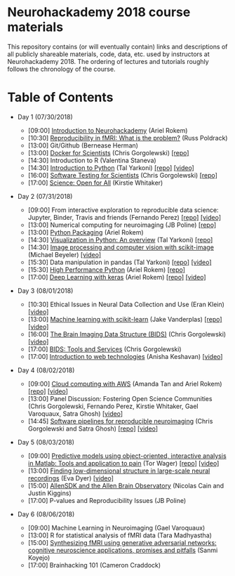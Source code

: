# Neurohackademy 2018 course materials

This repository contains (or will eventually contain) links and descriptions of all publicly shareable materials, code, data, etc. used by instructors at Neurohackademy 2018. The ordering of lectures and tutorials roughly follows the chronology of the course.

# Table of Contents
* Day 1 (07/30/2018)
	* [09:00] [Introduction to Neurohackademy](https://neurohackademy.github.io/introduction-to-nh/) (Ariel Rokem)
	* [10:30] [Reproducibility in fMRI: What is the problem?](http://neurohackademy.org/wp-content/uploads/2018/02/Reproducibility_NHW2018.pdf) (Russ Poldrack)
	* [13:00] Git/Github (Bernease Herman)
	* [13:00] [Docker for Scientists](https://neurohackweek.github.io/docker-for-scientists/) (Chris Gorgolewski) [[repo]](https://github.com/neurohackweek/docker-for-scientists)
	* [14:30] Introduction to R (Valentina Staneva)
	* [14:30] [Introduction to Python](https://github.com/neurohackademy/introduction-to-python/blob/master/introduction-to-python.ipynb) (Tal Yarkoni) [[repo]](https://github.com/neurohackademy/introduction-to-python) [[video]](https://youtu.be/XkUrvhcSE3w)
	* [16:00] [Software Testing for Scientists](https://neurohackweek.github.io/software-testing-for-scientists/) (Chris Gorgolewski) [[repo]](https://github.com/neurohackweek/software-testing-for-scientists/)
	* [17:00] [Science: Open for All](https://docs.google.com/presentation/d/1aZsggPkRrdLw_QSmvKA2z3OdIdx0TZg7GxeZtK_3ycQ/edit#slide=id.g1088c5b110_0_183) (Kirstie Whitaker)

* Day 2 (07/31/2018)
	* [09:00] From interactive exploration to reproducible data science: Jupyter, Binder, Travis and friends (Fernando Perez) [[repo]](https://github.com/jupyterlab/jupyterlab-demo) [[video]](https://youtu.be/zC-3sdPtb0w)
	* [13:00] Numerical computing for neuroimaging (JB Poline) [[repo]](https://github.com/jbpoline/nhw-2018-tuesday-intro-numpy-nibabel)
	* [13:00] [Python Packaging](https://nsls-ii.github.io/scientific-python-cookiecutter/) (Ariel Rokem)
	* [14:30] [Visualization in Python: An overview](https://github.com/neurohackademy/visualization-in-python/blob/master/visualization-in-python.ipynb) (Tal Yarkoni) [[repo]](https://github.com/neurohackademy/visualization-in-python)
	* [14:30] [Image processing and computer vision with scikit-image](https://mbeyeler.github.io/2018-neurohack-skimage) (Michael Beyeler) [[video]](https://www.youtube.com/watch?v=rJUC3PmE6yQ)
	* [15:30] Data manipulation in pandas (Tal Yarkoni) [[repo]](https://github.com/jakevdp/PythonDataScienceHandbook) [[video]](https://www.youtube.com/watch?v=1VY8ww9ZuzY)
	* [15:30] [High Performance Python](https://neurohackademy.github.io/high-performance-python/) (Ariel Rokem) [[repo]](https://github.com/neurohackademy/high-performance-python)
	* [17:00] [Deep Learning with keras](https://neurohackademy.github.io/convolutional-neural-networks/) (Ariel Rokem) [[repo]](https://github.com/neurohackademy/convolutional-neural-networks/) [[video]](https://www.youtube.com/watch?v=avuqm1BipVA)

* Day 3 (08/01/2018)
	* [10:30] Ethical Issues in Neural Data Collection and Use (Eran Klein) [[video]](https://www.youtube.com/watch?v=ZdaLDKCnVcc)
	* [13:00] [Machine learning with scikit-learn](https://github.com/jakevdp/sklearn_tutorial/blob/master/notebooks/Index.ipynb) (Jake Vanderplas) [[repo]](https://github.com/jakevdp/sklearn_tutorial) [[video]](https://www.youtube.com/watch?v=yleEj8WayuY)
	* [16:00] [The Brain Imaging Data Structure (BIDS)](./slides/Gorgolewski_BIDS.pdf) (Chris Gorgolewski) [[video]](https://www.youtube.com/watch?v=_6A31vYV8-E)
	* [17:00] [BIDS: Tools and Services](./slides/Gorgolewski_BIDS_tools.pdf) (Chris Gorgolewski)
	* [17:00] [Introduction to web technologies](http://anisha.pizza/nha2018_web/) (Anisha Keshavan) [[video]](https://www.youtube.com/watch?v=zPuld-D8Yfk)

* Day 4 (08/02/2018)
	* [09:00] [Cloud computing with AWS](https://neurohackademy.github.io/cloud101_aws/) (Amanda Tan and Ariel Rokem) [[repo]](https://github.com/neurohackademy/cloud101_aws) [[video]](https://www.youtube.com/watch?v=TjfZmiqBDwc)
	* [13:00] Panel Discussion: Fostering Open Science Communities (Chris Gorgolewski, Fernando Perez, Kirstie Whitaker, Gael Varoquaux, Satra Ghosh) [[video]](https://www.youtube.com/watch?v=XHAheuaKi64)
	* [14:45] [Software pipelines for reproducible neuroimaging](./slides/Ghosh_reproducibility.pdf) (Chris Gorgolewski and Satra Ghosh) [[repo]](https://github.com/miykael/nipype_tutorial) [[video]](https://www.youtube.com/watch?v=a5LW_cLVafQ)

* Day 5 (08/03/2018)
	* [09:00] [Predictive models using object-oriented, interactive analysis in Matlab: Tools and application to pain](https://canlab.github.io/walkthroughs/) (Tor Wager) [[repo]](https://github.com/canlab/CanlabCore) [[video]](https://www.youtube.com/watch?v=p5cwODVsqgg)
	* [13:00] [Finding low-dimensional structure in large-scale neural recordings](./slides/Dyer_DimReduction.pdf) (Eva Dyer) [[video]](https://www.youtube.com/watch?v=cQgnnBK08B0)
	* [15:00] [AllenSDK and the Allen Brain Observatory](./slides/AIBS.pdf) (Nicolas Cain and Justin Kiggins)
	* [17:00] P-values and Reproducibility Issues (JB Poline)

* Day 6 (08/06/2018)
	* [09:00] Machine Learning in Neuroimaging (Gael Varoquaux)
	* [13:00] R for statistical analysis of fMRI data (Tara Madhyastha)
	* [15:00] [Synthesizing fMRI using generative adversarial networks: cognitive neuroscience applications, promises and pitfalls](./slides/Koyejo-Neurohackademy2018.pdf) (Sanmi Koyejo)
	* [17:00] Brainhacking 101 (Cameron Craddock)

